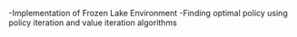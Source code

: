 -Implementation of Frozen Lake Environment
-Finding optimal policy using policy iteration and value iteration algorithms
